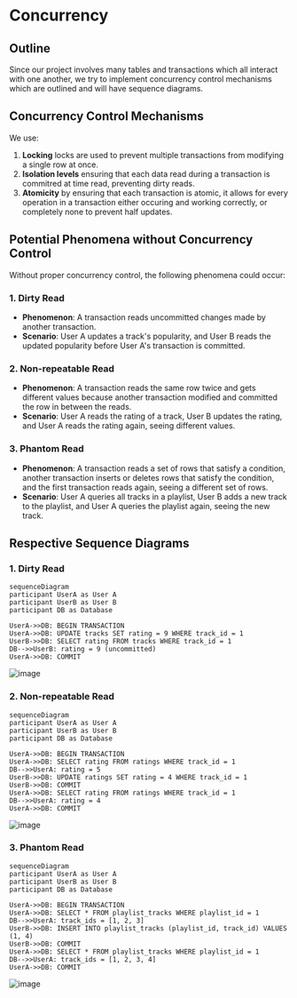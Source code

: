 # Concurrency

## Outline

Since our project involves many tables and transactions which all interact with one another, we try to implement concurrency control mechanisms which are outlined and will have sequence diagrams.

## Concurrency Control Mechanisms

We use:

1. **Locking** locks are used to prevent multiple transactions from modifying a single row at once.
2. **Isolation levels** ensuring that each data read during a transaction is commitred at time read, preventing dirty reads.
3. **Atomicity** by ensuring that each transaction is atomic, it allows for every operation in a transaction either occuring and working correctly, or completely none to prevent half updates.

## Potential Phenomena without Concurrency Control

Without proper concurrency control, the following phenomena could occur:

### 1. **Dirty Read**

- **Phenomenon**: A transaction reads uncommitted changes made by another transaction.
- **Scenario**: User A updates a track's popularity, and User B reads the updated popularity before User A's transaction is committed.

### 2. **Non-repeatable Read**

- **Phenomenon**: A transaction reads the same row twice and gets different values because another transaction modified and committed the row in between the reads.
- **Scenario**: User A reads the rating of a track, User B updates the rating, and User A reads the rating again, seeing different values.

### 3. **Phantom Read**

- **Phenomenon**: A transaction reads a set of rows that satisfy a condition, another transaction inserts or deletes rows that satisfy the condition, and the first transaction reads again, seeing a different set of rows.
- **Scenario**: User A queries all tracks in a playlist, User B adds a new track to the playlist, and User A queries the playlist again, seeing the new track.

## Respective Sequence Diagrams

### 1. Dirty Read

    sequenceDiagram
    participant UserA as User A
    participant UserB as User B
    participant DB as Database

    UserA->>DB: BEGIN TRANSACTION
    UserA->>DB: UPDATE tracks SET rating = 9 WHERE track_id = 1
    UserB->>DB: SELECT rating FROM tracks WHERE track_id = 1
    DB-->>UserB: rating = 9 (uncommitted)
    UserA->>DB: COMMIT

![image](https://github.com/jcheruvelil/MusicRecsAPI/assets/54489933/5e0d0ecb-ca38-45a4-9128-68ce61ec5f08)


### 2. Non-repeatable Read

    sequenceDiagram
    participant UserA as User A
    participant UserB as User B
    participant DB as Database

    UserA->>DB: BEGIN TRANSACTION
    UserA->>DB: SELECT rating FROM ratings WHERE track_id = 1
    DB-->>UserA: rating = 5
    UserB->>DB: UPDATE ratings SET rating = 4 WHERE track_id = 1
    UserB->>DB: COMMIT
    UserA->>DB: SELECT rating FROM ratings WHERE track_id = 1
    DB-->>UserA: rating = 4
    UserA->>DB: COMMIT

![image](https://github.com/jcheruvelil/MusicRecsAPI/assets/54489933/7ec27a3d-bcec-40d9-a1aa-2fa0e8d1fa90)

### 3. Phantom Read

    sequenceDiagram
    participant UserA as User A
    participant UserB as User B
    participant DB as Database

    UserA->>DB: BEGIN TRANSACTION
    UserA->>DB: SELECT * FROM playlist_tracks WHERE playlist_id = 1
    DB-->>UserA: track_ids = [1, 2, 3]
    UserB->>DB: INSERT INTO playlist_tracks (playlist_id, track_id) VALUES (1, 4)
    UserB->>DB: COMMIT
    UserA->>DB: SELECT * FROM playlist_tracks WHERE playlist_id = 1
    DB-->>UserA: track_ids = [1, 2, 3, 4]
    UserA->>DB: COMMIT

![image](https://github.com/jcheruvelil/MusicRecsAPI/assets/54489933/5b291014-92cf-4b73-bc77-53aa79e119f3)
